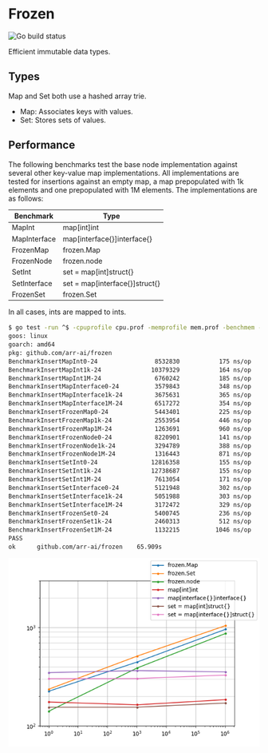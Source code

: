 # Frozen

![Go build status](https://github.com/arr-ai/frozen/workflows/Go/badge.svg)

Efficient immutable data types.

## Types

Map and Set both use a hashed array trie.

- Map: Associates keys with values.
- Set: Stores sets of values.

## Performance

The following benchmarks test the base node implementation against several other
key-value map implementations. All implementations are tested for insertions
against an empty map, a map prepopulated with 1k elements and one prepopulated
with 1M elements. The implementations are as follows:

| Benchmark       | Type                           |
| --------------- | ------------------------------ |
| MapInt          | map[int]int                    |
| MapInterface    | map[interface{}]interface{}    |
| FrozenMap       | frozen.Map                     |
| FrozenNode      | frozen.node                    |
| SetInt          | set = map[int]struct{}         |
| SetInterface    | set = map[interface{}]struct{} |
| FrozenSet       | frozen.Set                     |

In all cases, ints are mapped to ints.

```bash
$ go test -run ^$ -cpuprofile cpu.prof -memprofile mem.prof -benchmem -bench ^BenchmarkInsert .
goos: linux
goarch: amd64
pkg: github.com/arr-ai/frozen
BenchmarkInsertMapInt0-24           	 8532830	       175 ns/op	      72 B/op	       0 allocs/op
BenchmarkInsertMapInt1k-24          	10379329	       164 ns/op	      60 B/op	       0 allocs/op
BenchmarkInsertMapInt1M-24          	 6760242	       185 ns/op	      78 B/op	       0 allocs/op
BenchmarkInsertMapInterface0-24     	 3579843	       348 ns/op	     152 B/op	       2 allocs/op
BenchmarkInsertMapInterface1k-24    	 3675631	       365 ns/op	     148 B/op	       2 allocs/op
BenchmarkInsertMapInterface1M-24    	 6517272	       354 ns/op	     115 B/op	       2 allocs/op
BenchmarkInsertFrozenMap0-24        	 5443401	       225 ns/op	     240 B/op	       6 allocs/op
BenchmarkInsertFrozenMap1k-24       	 2553954	       446 ns/op	     635 B/op	      10 allocs/op
BenchmarkInsertFrozenMap1M-24       	 1263691	       960 ns/op	     954 B/op	      13 allocs/op
BenchmarkInsertFrozenNode0-24       	 8220901	       141 ns/op	     144 B/op	       4 allocs/op
BenchmarkInsertFrozenNode1k-24      	 3294789	       388 ns/op	     539 B/op	       8 allocs/op
BenchmarkInsertFrozenNode1M-24      	 1316443	       871 ns/op	     858 B/op	      11 allocs/op
BenchmarkInsertSetInt0-24           	12816358	       155 ns/op	      29 B/op	       0 allocs/op
BenchmarkInsertSetInt1k-24          	12738687	       155 ns/op	      29 B/op	       0 allocs/op
BenchmarkInsertSetInt1M-24          	 7613054	       171 ns/op	      39 B/op	       0 allocs/op
BenchmarkInsertSetInterface0-24     	 5121948	       302 ns/op	      58 B/op	       1 allocs/op
BenchmarkInsertSetInterface1k-24    	 5051988	       303 ns/op	      58 B/op	       1 allocs/op
BenchmarkInsertSetInterface1M-24    	 3172472	       329 ns/op	      62 B/op	       1 allocs/op
BenchmarkInsertFrozenSet0-24        	 5400745	       236 ns/op	     296 B/op	       6 allocs/op
BenchmarkInsertFrozenSet1k-24       	 2460313	       512 ns/op	     787 B/op	      11 allocs/op
BenchmarkInsertFrozenSet1M-24       	 1132215	      1046 ns/op	    1106 B/op	      14 allocs/op
PASS
ok  	github.com/arr-ai/frozen	65.909s
```

![Benchmarks Graph](assets/benchmarks.png)
